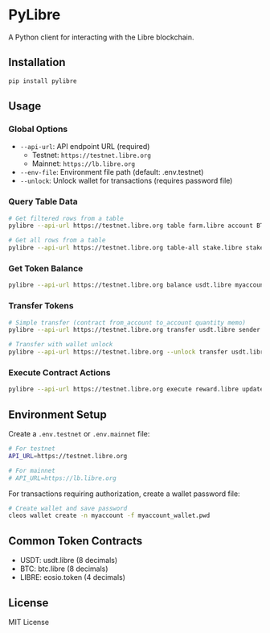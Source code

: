 # PyLibre

A Python client for interacting with the Libre blockchain.

## Installation 

```bash
pip install pylibre
```

## Usage

### Global Options
- `--api-url`: API endpoint URL (required)
  - Testnet: `https://testnet.libre.org`
  - Mainnet: `https://lb.libre.org`
- `--env-file`: Environment file path (default: .env.testnet)
- `--unlock`: Unlock wallet for transactions (requires password file)

### Query Table Data
```bash
# Get filtered rows from a table
pylibre --api-url https://testnet.libre.org table farm.libre account BTCUSD --lower-bound cesarcv --upper-bound cesarcv

# Get all rows from a table
pylibre --api-url https://testnet.libre.org table-all stake.libre stake stake.libre
```

### Get Token Balance
```bash
pylibre --api-url https://testnet.libre.org balance usdt.libre myaccount USDT
```

### Transfer Tokens
```bash
# Simple transfer (contract from_account to_account quantity memo)
pylibre --api-url https://testnet.libre.org transfer usdt.libre sender recipient "1.00000000 USDT" "memo"

# Transfer with wallet unlock
pylibre --api-url https://testnet.libre.org --unlock transfer usdt.libre sender recipient "1.00000000 USDT" "memo"
```

### Execute Contract Actions
```bash
pylibre --api-url https://testnet.libre.org execute reward.libre updateall myaccount '{"max_steps":"500"}'
```

## Environment Setup

Create a `.env.testnet` or `.env.mainnet` file:
```bash
# For testnet
API_URL=https://testnet.libre.org

# For mainnet
# API_URL=https://lb.libre.org
```

For transactions requiring authorization, create a wallet password file:
```bash
# Create wallet and save password
cleos wallet create -n myaccount -f myaccount_wallet.pwd
```

## Common Token Contracts
- USDT: usdt.libre (8 decimals)
- BTC: btc.libre (8 decimals)
- LIBRE: eosio.token (4 decimals)

## License

MIT License